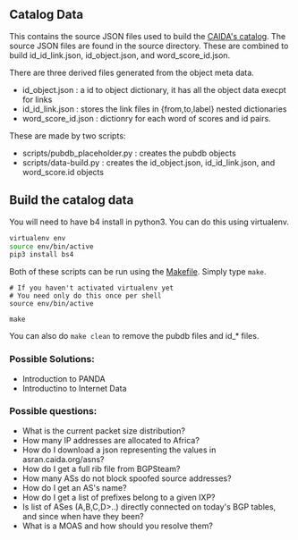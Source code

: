 ## Catalog Data
This contains the source JSON files used to build the [CAIDA's catalog](https://catalog.caida.org/).
The source JSON files are found in the source directory.  These are combined 
to build id_id_link.json, id_object.json, and word_score_id.json. 

There are three derived files generated from the object meta data.
- id_object.json : a id to object dictionary, it has all the object data execpt for links
- id_id_link.json : stores the link files in {from,to,label} nested dictionaries
- word_score_id.json : dictionry for each word of scores and id pairs.

These are made by two scripts:
- scripts/pubdb_placeholder.py : creates the pubdb objects
- scripts/data-build.py : creates the id_object.json, id_id_link.json, and word_score.id objects

## Build the catalog data
You will need to have b4 install in python3.  You can do this using
virtualenv.
~~~bash
virtualenv env
source env/bin/active
pip3 install bs4
~~~


Both of these scripts can be run using the [Makefile](Makefile).  Simply type ```make```.

~~~
# If you haven't activated virtualenv yet
# You need only do this once per shell
source env/bin/active 

make
~~~

You can also do ```make clean``` to remove the pubdb files and id_\* files. 

### Possible Solutions:
- Introduction to PANDA
- Introductino to Internet Data

### Possible questions:
- What is the current packet size distribution? 
- How many IP addresses are allocated to Africa? 
- How do I download a json representing the values in asran.caida.org/asns?
- How do I get a full rib file from BGPSteam?
- How many ASs do not block spoofed source addresses?
- How do I get an AS's name?
- How do I get a list of prefixes belong to a given IXP?
- Is list of ASes (A,B,C,D>..) directly connected on today's BGP tables, and since when have they been?
- What is a MOAS and how should you resolve them?
